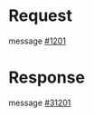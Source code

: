 # Request
message [#1201](../../proto/README.md#action_1201)

# Response
message [#31201](../../proto/README.md#action_31201)